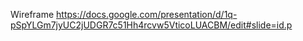 Wireframe
https://docs.google.com/presentation/d/1q-pSpYLGm7jyUC2jUDGR7c51Hh4rcvw5VticoLUACBM/edit#slide=id.p